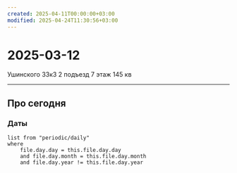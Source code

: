 ```yaml
---
created: 2025-04-11T00:00:00+03:00
modified: 2025-04-24T11:30:56+03:00
---
```


# 2025-03-12

Ушинского 33к3 2 подъезд 7 этаж 145 кв

---

## Про сегодня

### Даты

```dataview
list from "periodic/daily"
where
	file.day.day = this.file.day.day
	and file.day.month = this.file.day.month
	and file.day.year != this.file.day.year
```
